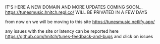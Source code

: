 IT'S HERE A NEW DOMAIN AND MORE UPDATES COMING SOON... https://tunesmusic.hnitch.repl.co/ WILL BE PRIVATED IN A FEW DAYS

from now on we will be moving to this site https://tunesmusic.netlify.app/ 

any issues with the site or latency can be reported here https://github.com/hnitch/tunes-feedback-and-bugs and click on issues
